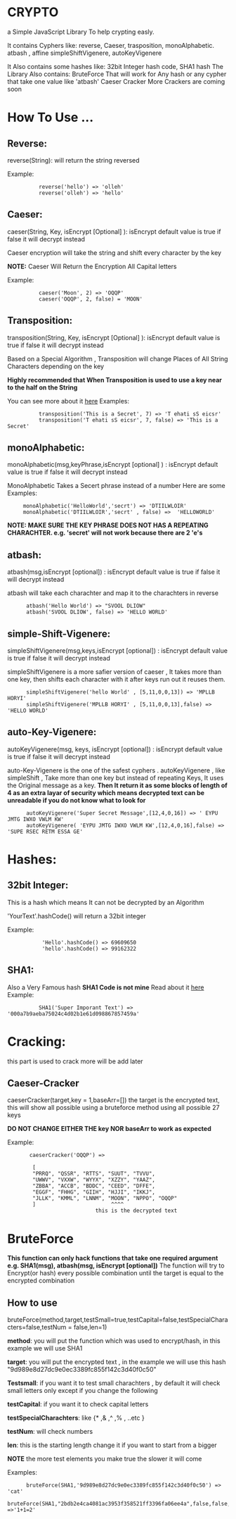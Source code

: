 # CRYPTO
a Simple JavaScript Library To help crypting easly. 

It contains Cyphers like: reverse, Caeser, trasposition,
                          monoAlphabetic. atbash , affine
                          simpleShiftVigenere, autoKeyVigenere
                          
It Also contains some hashes like:
                          32bit Integer hash code, SHA1 hash
The Library Also contains: BruteForce That will work for Any hash or any cypher that take one value like 'atbash'
                            Caeser Cracker More Crackers are coming soon
# How To Use ...


## Reverse:
  reverse(String): will return the string reversed
 
 Example:
              
              reverse('hello') => 'olleh'
              reverse('olleh') => 'hello'
 
 
## Caeser:
  caeser(String, Key, isEncrypt [Optional] ): isEncrypt default value is true if false it will decrypt instead
                                 
  Caeser encryption will take the string and shift every character by the key
  
**NOTE:** Caeser Will Return the Encryption All Capital letters
 
 Example: 
    
              caeser('Moon', 2) => 'OQQP'
              caeser('OQQP', 2, false) = 'MOON'
              
              
## Transposition:
   transposition(String, Key, isEncrypt [Optional] ): isEncrypt default value is true if false it will decrypt instead

   Based on a Special Algorithm , Transposition will change Places of All String Characters depending on the key
   
   **Highly recommended that When Transposition is used to use a key near to the half on the String**
   
   You can see more about it <a target='_blank' href='https://en.wikipedia.org/wiki/Transposition_cipher'>here</a>
   Examples:
   
              transposition('This is a Secret', 7) => 'T ehati sS eicsr'
              transposition('T ehati sS eicsr', 7, false) => 'This is a Secret'
              
## monoAlphabetic:
  monoAlphabetic(msg,keyPhrase,isEncrypt [optional] ) : isEncrypt default value is true if false it will decrypt instead
  
  MonoAlphabetic Takes a Secert phrase instead of a number Here are some Examples:
  
         monoAlphabetic('HelloWorld','secrt') => 'DTIILWLOIR'
         monoAlphabetic('DTIILWLOIR','secrt' , false) =>  'HELLOWORLD'
**NOTE: MAKE SURE THE KEY PHRASE DOES NOT HAS A REPEATING CHARACHTER. e.g. 'secret' will not work because there are 2 'e's**        
      
## atbash:
  atbash(msg,isEncrypt [optional]) : isEncrypt default value is true if false it will decrypt instead
  
  atbash will take each charachter and map it to the charachters in reverse
  
          atbash('Hello World') => "SVOOL DLIOW"
          atbash('SVOOL DLIOW', false) => 'HELLO WORLD'
          
## simple-Shift-Vigenere:
  simpleShiftVigenere(msg,keys,isEncrypt [optional]) : isEncrypt default value is true if false it will decrypt instead
  
  simpleShiftVigenere is a more safier version of caeser , It takes more than one key, then shifts each character with it after keys run out it reuses them.
  
          simpleShiftVigenere('hello World' , [5,11,0,0,13]) => 'MPLLB HORYI'
          simpleShiftVigenere('MPLLB HORYI' , [5,11,0,0,13],false) => 'HELLO WORLD'

## auto-Key-Vigenere:
  autoKeyVigenere(msg, keys, isEncrypt [optional]) : isEncrypt default value is true if false it will decrypt instead
  
  auto-Key-Vigenere is the one of the safest cyphers . autoKeyVigenere , like simpleShift , Take more than one key but instead of repeating Keys, It uses the Original message as a key. 
  **Then It return it as some blocks of length of 4 as an extra layar of security which means decrypted text can be unreadable if you do not know what to look for**
  
          autoKeyVigenere('Super Secret Message',[12,4,0,16]) => ' EYPU JMTG IWXO VWLM KW'
          autoKeyVigenere( 'EYPU JMTG IWXO VWLM KW',[12,4,0,16],false) => 'SUPE RSEC RETM ESSA GE'
          

# Hashes:
## 32bit Integer:
   This is a hash which means It can not be decrypted by an Algorithm
  
  'YourText'.hashCode() will return a 32bit integer
   
   Example:
               
               'Hello'.hashCode() => 69609650
               'hello'.hashCode() => 99162322
               
## SHA1:
  Also a Very Famous hash **SHA1 Code is not mine**
  Read about it <a target='_blank' href='https://en.wikipedia.org/wiki/SHA-1'>here</a>
  Example:
              
              SHA1('Super Imporant Text') => '000a7b9aeba75024c4d02b1e61d098867857459a'
              
              
# Cracking:
  this part is used to crack more will be add later
  
## Caeser-Cracker
   caeserCracker(target,key = 1,baseArr=[]) the target is the encrypted text, this will show all possible using a bruteforce method using all possible 27 keys
   
   **DO NOT CHANGE EITHER THE key NOR baseArr to work as expected**
   
   Example:
    
           caeserCracker('OQQP') =>
   
            [
            "PRRQ", "QSSR", "RTTS", "SUUT", "TVVU",
            "UWWV", "VXXW", "WYYX", "XZZY", "YAAZ",
            "ZBBA", "ACCB", "BDDC", "CEED", "DFFE",
            "EGGF", "FHHG", "GIIH", "HJJI", "IKKJ",
            "JLLK", "KMML", "LNNM", "MOON", "NPPO", "OQQP"
            ]                        ^^^^
                                this is the decrypted text
                                
# BruteForce
  **This function can only hack functions that take one required argument e.g. SHA1(msg), atbash(msg, isEncrypt [optional])**
  The function will try to Encrypt(or hash) every possible combination until the target is equal to the encrypted combination
##  How to use

  bruteForce(method,target,testSmall=true,testCapital=false,testSpecialCharacters=false,testNum = false,len=1)
  
  **method**: you will put the function which was used to encrypt/hash, in this example we will use SHA1
  
  **target**: you will put the encrypted text , in the example we will use this hash "9d989e8d27dc9e0ec3389fc855f142c3d40f0c50"
  
  **Testsmall**: if you want it to test small charachters , by default it will check small letters only except if you change the following
  
  **testCapital**: if you want it to check capital letters
  
  **testSpecialCharachters**: like {* ,& ,^ ,% , ..etc }
  
  **testNum**: will check numbers
  
  **len**: this is the starting length change it if you want to start from a bigger
  
  **NOTE** the more test elements you make true the slower it will come
  
  Examples:
  
          bruteForce(SHA1,'9d989e8d27dc9e0ec3389fc855f142c3d40f0c50') => 'cat'
          bruteForce(SHA1,"2bdb2e4ca4081ac3953f358521ff3396fa06ee4a",false,false,true,true) =>'1+1=2'
   
   
   
